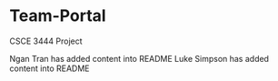 # Team-Portal
CSCE 3444 Project

Ngan Tran has added content into README
Luke Simpson has added content into README
